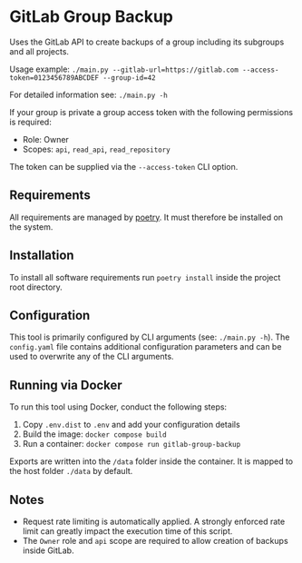 # GitLab Group Backup

Uses the GitLab API to create backups of a group including its subgroups and all projects.

Usage example: `./main.py --gitlab-url=https://gitlab.com --access-token=0123456789ABCDEF --group-id=42`

For detailed information see: `./main.py -h`

If your group is private a group access token with the following permissions is required:
  - Role: Owner
  - Scopes: `api`, `read_api`, `read_repository`

The token can be supplied via the `--access-token` CLI option.


## Requirements

All requirements are managed by [poetry](https://python-poetry.org/). It must therefore be installed on the system.


## Installation

To install all software requirements run `poetry install` inside the project root directory.


## Configuration

This tool is primarily configured by CLI arguments (see: `./main.py -h`). The `config.yaml` file contains additional
configuration parameters and can be used to overwrite any of the CLI arguments.


## Running via Docker

To run this tool using Docker, conduct the following steps:

  1. Copy `.env.dist` to `.env` and add your configuration details
  2. Build the image: `docker compose build`
  3. Run a container: `docker compose run gitlab-group-backup`

Exports are written into the `/data` folder inside the container. It is mapped to the host folder `./data` by default.


## Notes

  - Request rate limiting is automatically applied. A strongly enforced rate limit can greatly impact the execution time
    of this script.
  - The `Owner` role and `api` scope are required to allow creation of backups inside GitLab.
